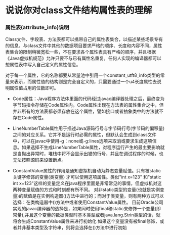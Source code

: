 # 说说你对class文件结构属性表的理解
### 属性表(attribute_info)说明
Class文件、字段表、方法表都可以携带自己的属性表集合，以描述某些场景专有的信息。与class文件中其他的数据项目要求严格的顺序、长度和内容不同，属性表集合的限制稍微宽松一些，不在要求各个属性表具有严格的顺序，并且根据《Java虚拟机规范》允许只要不与已有属性名重复，任何人实现的编译器都可以想属性表中写入自己定义的属性信息。

对于每一个属性，它的名称都要从常量池中引用一个constant_utft8_info类型的常量来表示，而属性值的结构则是完全自定义的，只需要通过一个u4长度属性去说明属性值占用的位数即可。

- Code属性：Java程序方法体里面的代码经过javac编译器处理之后，最终变为字节码指令存储在Code属性内。Code属性出现在方法表的属性集合之中，但并非所有的方法表都必须存放在这个属性，譬如接口或者抽象类中的方法就不存在Code属性。

- LineNumberTable属性用于描述Java源码行号与字节码行号(字节码的偏移量)之间的对应关系。它并不是运行时必需的属性，但默认会生成到class文件中，可以在javac中使用-g：none或-g:lines选项来取消或要求生成这项信息。如果选择不生成LineNumberTable属性，对程序运行产生的最主要影响就是当抛出异常时，堆栈中将不会显示出错的行号，并且在调试程序的时候，也无法按照源码来设置断点。

- ConstantValue属性的作用是通知虚拟机自动为静态变量赋值。只有被static关键字修饰的变量(类变量) 才可以使用这项属性。类似"int x=123" 和"static int x=123"这样的变量定义在java程序里面是非常常见的事情，但虚拟机对这两种变量赋值的方式和时刻都有所不同。
  对非static类型的变量(也就是实例变量)的赋值是在实例构造器<init>()方法中进行的；而对于类变量，则有两种方式可以选择：在类构造器中<clinit>()方法中或者使用ConstantValue属性。
  目前Oracle公司实现的javac编译器的选择是，如果同时使用final和static来修饰一个变量(即常量),并且这个变量的数据类型时基本类型或者java.lang.Strin类型的话，就将会生成ConstantValue属性来进行初始化
  如果这个变量没有被final修饰，或者并非基本类型及字符串，则将会选择在<clinit>()方法中进行初始
  

